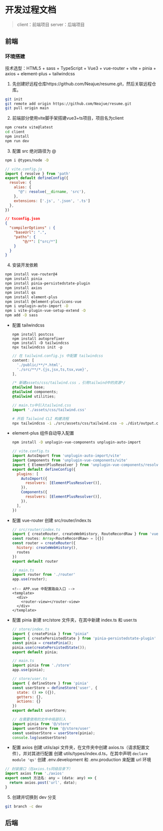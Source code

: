# 开发过程文档

> client：前端项目
> server：后端项目

## 前端

### 环境搭建

技术选型：HTML5 + sass + TypeScript + Vue3 + vue-router + vite + pinia + axios + element-plus + tailwindcss

1. 先创建好远程仓库https://github.com/Neajue/resume.git，然后关联远程仓库。
  ```bash
  git init
  git remote add origin https://github.com/Neajue/resume.git 
  git pull origin main
  ```
2. 前端部分使用vite脚手架搭建vue3+ts项目，项目名为client
  ```bash
  npm create vite@latest
  cd client
  npm install
  npm run dev
  ```
3. 配置 src 绝对路径为 @
  ```bash
  npm i @types/node -D
  ```
  ```js
  // vite.config.js
  import { resolve } from 'path'
  export default defineConfig({
    resolve: {
      alias: {
        "@": resolve(__dirname, 'src'), 
      },
      extensions: ['.js', '.json', '.ts']
    },
  })
  ```
  ```json
  // tsconfig.json
  {
    "compilerOptions" : {
      "baseUrl": ".",
      "paths": {
          "@/*": ["src/*"]
      }
    }
  }
  ```
4. 安装开发依赖
  ```bash
  npm install vue-router@4
  npm install pinia
  npm install pinia-persistedstate-plugin
  npm install axios
  npm install qs
  npm install element-plus
  npm install @element-plus/icons-vue
  npm i unplugin-auto-import -D
  npm i vite-plugin-vue-setup-extend -D
  npm add -D sass 
  ```
  - 配置 tailwindcss
    ```
    npm install postcss
    npm install autoprefixer
    npm install -D tailwindcss
    npx tailwindcss init -p
    ```
    ```js
    // 在 tailwind.config.js 中配置 tailwindcss
    content: [
      './public/**/*.html',
      './src/**/*.{js,jsx,ts,tsx,vue}',
    ],
    ```
    ```css
    /* 新建assets/css/tailwind.css ，引用tailwind中的资源*/
    @tailwind base;
    @tailwind components;
    @tailwind utilities;
    ```
    ```js
    // main.ts中引入tailwind.css
    import './assets/css/tailwind.css'
    ```
    ```bash
    # 开启 Tailwind CLI 构建流程
    npx tailwindcss -i ./src/assets/css/tailwind.css -o ./dist/output.css --watch
    ```
  - element-plus 组件自动导入配置
    ```bash
    npm install -D unplugin-vue-components unplugin-auto-import
    ```
    ```js
    // vite.config.ts
    import AutoImport from 'unplugin-auto-import/vite'
    import Components from 'unplugin-vue-components/vite'
    import { ElementPlusResolver } from 'unplugin-vue-components/resolvers'
    export default defineConfig({
      plugins: [
        AutoImport({
          resolvers: [ElementPlusResolver()],
        }),
        Components({
          resolvers: [ElementPlusResolver()],
        }),
      ],
    })
    ```
  - 配置 vue-router
    创建 src/router/index.ts
    ```js
    // src/router/index.ts
    import { createRouter, createWebHistory, RouteRecordRaw } from 'vue-router'
    const routes: Array<RouteRecordRaw> = [{}]
    const router = createRouter({
      history: createWebHistory(), 
      routes
    })
    export default router
    ```
    ```js
    // main.ts
    import router from './router'
    app.use(router);
    ```
    ```vue
    <!-- APP.vue 中配置路由入口 -->
    <template>
      <div>
        <router-view></router-view>
      </div>
    </template>
    ```
  - 配置 pinia
    新建 src/store 文件夹，在其中新建 index.ts 和 user.ts
    ```js
    // store/index.ts
    import { createPinia } from "pinia"
    import { createPersistedState } from 'pinia-persistedstate-plugin'
    const pinia = createPinia();
    pinia.use(createPersistedState());
    export default pinia;
    ```
    ```js
    // main.ts
    import pinia from './store'
    app.use(pinia);
    ```
    ```js
    // store/user.ts
    import { defineStore } from 'pinia'
    const userStore = defineStore('user', {
      state: () => ({}),
      getters: {},
      actions: {}
    })
    export default userStore;
    ```
    ```js
    // 在需要使用的文件中局部引入
    import pinia from '@/store'
    import userStore from '@/store/user'
    const useUserStore = userStore(pinia);
    console.log(useUserStore)
    ```
  - 配置 axios
  创建 utils/api 文件夹，在文件夹中创建 axios.ts（请求配置文件），并对其进行配置
  创建 utils/types/index.d.ts，在其中声明 `declare module 'qs'`
  创建 .env.development 和 .env.production 来配置 url 环境
  ```js
  // 封装接口（在axios.ts同级目录下）
  import axios from './axios'
  export const 方法名: any = (data: any) => {
    return axios.post('url', data);
  }
  ```
5. 创建并切换到 dev 分支
  ```bash
  git branch -c dev
  ```

## 后端
